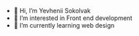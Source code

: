 - 👋 Hi, I’m Yevhenii Sokolvak
- 👀 I’m interested in Front end development
- 🌱 I’m currently learning web design

